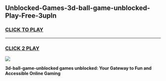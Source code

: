 
## Unblocked-Games-3d-ball-game-unblocked-Play-Free-3upln
<h3>
<a href="https://premium76.site?title=3d-ball-game-unblocked&ref=18A">CLICK TO PLAY</a></h3>
<hr>

<h3>
<a href="https://premium76.site?title=3d-ball-game-unblocked&ref=18A">CLICK 2 PLAY</a>
  
</h3>

<a href="https://premium76.site?title=3d-ball-game-unblocked&ref=18A"><img src="https://clearcache.store/games.png"></a>


**3d-ball-game-unblocked games unblocked: Your Gateway to Fun and Accessible Online Gaming**
